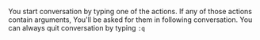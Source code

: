 You start conversation by typing one of the actions. If any of those actions contain arguments, You'll be asked for them in following conversation.
You can always quit conversation by typing `:q`
